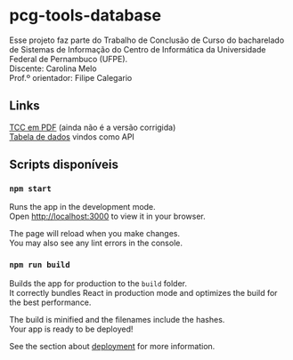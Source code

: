 # pcg-tools-database

Esse projeto faz parte do Trabalho de Conclusão de Curso do bacharelado de Sistemas de Informação do Centro de Informática da Universidade Federal de Pernambuco (UFPE). \
Discente: Carolina Melo \
Prof.º orientador: Filipe Calegario

## Links

[TCC em PDF](https://drive.google.com/file/d/1UynJfapySjHTeGvCh_Aeo-qLeChgo6Pf/view?usp=sharing) (ainda não é a versão corrigida) \
[Tabela de dados](https://cutt.ly/LHmWN6f) vindos como API

## Scripts disponíveis

### `npm start`

Runs the app in the development mode.\
Open [http://localhost:3000](http://localhost:3000) to view it in your browser.

The page will reload when you make changes.\
You may also see any lint errors in the console.

### `npm run build`

Builds the app for production to the `build` folder.\
It correctly bundles React in production mode and optimizes the build for the best performance.

The build is minified and the filenames include the hashes.\
Your app is ready to be deployed!

See the section about [deployment](https://facebook.github.io/create-react-app/docs/deployment) for more information.